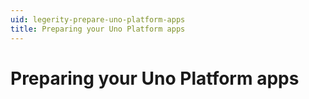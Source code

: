 ```yaml
---
uid: legerity-prepare-uno-platform-apps
title: Preparing your Uno Platform apps
---
```


# Preparing your Uno Platform apps


